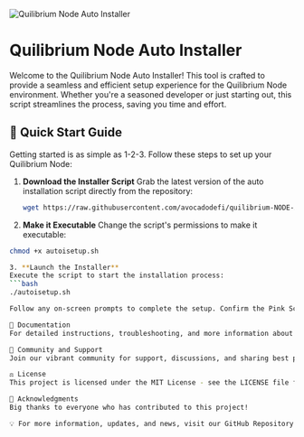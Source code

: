 ![Quilibrium Node Auto Installer](https://github.com/avocadodefi/quilibrium-NODE-AUTO-INSTALLER/blob/main/Node-Installer.gif)

# Quilibrium Node Auto Installer

Welcome to the Quilibrium Node Auto Installer! This tool is crafted to provide a seamless and efficient setup experience for the Quilibrium Node environment. Whether you're a seasoned developer or just starting out, this script streamlines the process, saving you time and effort.

## 🚀 Quick Start Guide

Getting started is as simple as 1-2-3. Follow these steps to set up your Quilibrium Node:

1. **Download the Installer Script**
   Grab the latest version of the auto installation script directly from the repository:
   ```bash
   wget https://raw.githubusercontent.com/avocadodefi/quilibrium-NODE-AUTO-INSTALLER/main/autoisetup.sh

2. **Make it Executable**
Change the script's permissions to make it executable:
  ```bash
chmod +x autoisetup.sh

3. **Launch the Installer**
Execute the script to start the installation process:
  ```bash
./autoisetup.sh

Follow any on-screen prompts to complete the setup. Confirm the Pink Screen by pressing Enter when prompted.

📘 Documentation
For detailed instructions, troubleshooting, and more information about the Quilibrium Node, please refer to our comprehensive documentation.

💬 Community and Support
Join our vibrant community for support, discussions, and sharing best practices: Twitter @eth2

⚖️ License
This project is licensed under the MIT License - see the LICENSE file for details.

🙏 Acknowledgments
Big thanks to everyone who has contributed to this project!

💡 For more information, updates, and news, visit our GitHub Repository.

